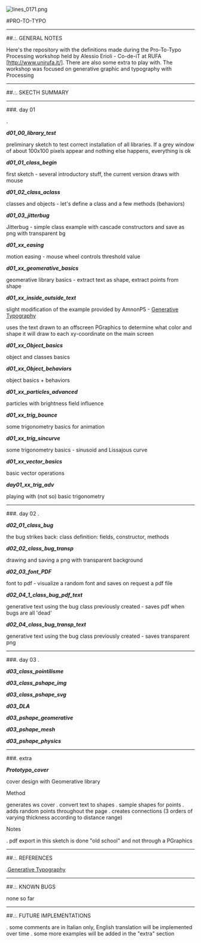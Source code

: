 ![lines_0171.png](https://bitbucket.org/repo/RyexaR/images/3840594642-lines_0171.png)

#PRO-TO-TYPO

____________________________________________________________________________________________________________________________________
##.:. GENERAL NOTES

Here's the repository with the definitions made during the Pro-To-Typo Processing workshop held by Alessio Erioli - Co-de-iT at RUFA [http://www.unirufa.it/]. There are also some extra to play with.
The workshop was focused on generative graphic and typography with Processing



____________________________________________________________________________________________________________________________________
##.:. SKECTH SUMMARY



______________________________

###. day 01


.

***d01_00_library_test***

preliminary sketch to test correct installation of all libraries. If a grey window of about 100x100 pixels appear and nothing else happens, everything is ok


***d01_01_class_begin***

first sketch - several introductory stuff, the current version draws with mouse


***d01_02_class_aclass***

classes and objects - let's define a class and a few methods (behaviors)


***d01_03_jitterbug***

Jitterbug - simple class example with cascade constructors and save as png with transparent bg


***d01_xx_easing***

motion easing - mouse wheel controls threshold value


***d01_xx_geomerative_basics***

geomerative library basics - extract text as shape, extract points from shape

***d01_xx_inside_outside_text***

 slight modification of the example provided by AmnonP5 - [Generative Typography](http://www.creativeapplications.net/processing/generative-typography-processing-tutorial/)

uses the text drawn to an offscreen PGraphics to determine what color and shape it will draw to each xy-coordinate on the main screen

***d01_xx_Object_basics***

object and classes basics

***d01_xx_Object_behaviors***

object basics + behaviors

***d01_xx_particles_advanced***

particles with brightness field influence

***d01_xx_trig_bounce***

some trigonometry basics for animation

***d01_xx_trig_sincurve***

some trigonometry basics - sinusoid and Lissajous curve

***d01_xx_vector_basics***

basic vector operations

***day01_xx_trig_adv***

playing with (not so) basic trigonometry

______________________________

###. day 02
.

***d02_01_class_bug***

the bug strikes back: class definition: fields, constructor, methods

***d02_02_class_bug_transp***

drawing and saving a png with transparent background

***d02_03_font_PDF***

font to pdf - visualize a random font and saves on request a pdf file

***d02_04_1_class_bug_pdf_text***

generative text using the bug class previously created - saves pdf when bugs are all 'dead'

***d02_04_class_bug_transp_text***

generative text using the bug class previously created - saves transparent png


______________________________

###. day 03
.

***d03_class_pointilisme***


***d03_class_pshape_img***


***d03_class_pshape_svg***


***d03_DLA***


***d03_pshape_geomerative***


***d03_pshape_mesh***


***d03_pshape_physics***

______________________________

###. extra

***Prototypo_cover***

 cover design with Geomerative library
 
 Method
 
 generates ws cover
 . convert text to shapes
 . sample shapes for points
 . adds random points throughout the page
 . creates connections (3 orders of varying thickness according to distance range)

Notes

. pdf export in this sketch is done "old school" and not through a PGraphics

______________________________
##.:. REFERENCES

.[Generative Typography](http://www.creativeapplications.net/processing/generative-typography-processing-tutorial/)

______________________________
##.:. KNOWN BUGS

none so far


____________________________________________________________________________________________________________________________________
##.:. FUTURE IMPLEMENTATIONS

. some comments are in Italian only, English translation will be implemented over time
. some more examples will be added in the "extra" section